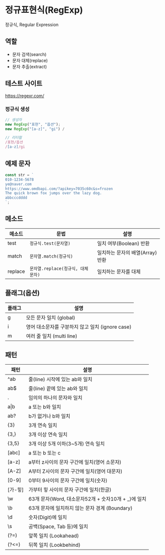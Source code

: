 # 정규표현식(RegExp)

정규식, Regular Expression

## 역할

- 문자 검색(search)
- 문자 대체(replace)
- 문자 추출(extract)

## 테스트 사이트

https://regexr.com/

### 정규식 생성

```js
// 생성자
new RegExp("표현", "옵션");
new RegExp("[a-z]", "gi") /

// 리터럴
/표현/옵션
/[a-z]/gi
```

## 예제 문자

```js
const str = `
010-1234-5678
ye@naver.com
https://www.omdbapi.com/?apikey=7035c60c&s=frozen
The quick brown fox jumps over the lazy dog.
abbcccdddd
`;
```

## 메소드

| 메소드  | 문법                                | 설명                             |
| ------- | ----------------------------------- | -------------------------------- |
| test    | `정규식.test(문자열)`               | 일치 여부(Boolean) 반환          |
| match   | `문자열.match(정규식)`              | 일치하는 문자의 배열(Array) 반환 |
| replace | `문자열.replace(정규식, 대체 문자)` | 일치하는 문자를 대체             |

## 플래그(옵션)

| 플래그 | 설명                                             |
| ------ | ------------------------------------------------ |
| g      | 모든 문자 일치 (global)                          |
| i      | 영어 대소문자를 구분하지 않고 일치 (ignore case) |
| m      | 여러 줄 일치 (multi line)                        |

## 패턴

| 패턴       | 설명                                                 |
| ---------- | ---------------------------------------------------- |
| ^ab        | 줄(line) 시작에 있는 ab와 일치                       |
| ab$        | 줄(line) 끝에 있는 ab와 일치                         |
| .          | 임의의 하나의 문자와 일치                            |
| a&verbar;b | a 또는 b와 일치                                      |
| ab?        | b가 없거나 b와 일치                                  |
| {3}        | 3개 연속 일치                                        |
| {3,}       | 3개 이상 연속 일치                                   |
| {3,5}      | 3개 이상 5개 이하(3~5개) 연속 일치                   |
| [abc]      | a 또는 b 또는 c                                      |
| [a-z]      | a부터 z사이의 문자 구간에 일치(영어 소문자)          |
| [A-Z]      | A부터 Z사이의 문자 구간에 일치(영어 대문자)          |
| [0-9]      | 0부터 9사이의 문자 구간에 일치(숫자)                 |
| [가-힣]    | 가부터 힣 사이의 문자 구간에 일치(한글)              |
| \w         | 63개 문자(Word, 대소문자52개 + 숫자10개 + \_)에 일치 |
| \b         | 63개 문자에 일치하지 않는 문자 경계 (Boundary)       |
| \d         | 숫자(Digit)에 일치                                   |
| \s         | 공백(Space, Tab 등)에 일치                           |
| (?=)       | 앞쪽 일치 (Lookahead)                                |
| (?<=)      | 뒤쪽 일치 (Lookbehind)                               |
